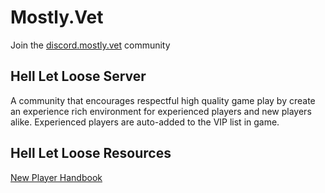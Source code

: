 # Mostly.Vet
Join the [discord.mostly.vet](https://discord.mostly.vet) community

## Hell Let Loose Server
A community that encourages respectful high quality game play by create an experience rich environment for experienced players and new players alike. Experienced players are auto-added to the VIP list in game.

## Hell Let Loose Resources

[New Player Handbook](https://www.reddit.com/r/HellLetLoose/comments/ou3g0t/hll_new_player_guide/)
